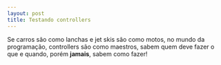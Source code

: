 ```yaml
---
layout: post
title: Testando controllers
---
```


Se carros são como lanchas e jet skis são como motos, no mundo da programação, controllers são como maestros, sabem quem deve fazer o que e quando, porém **jamais**, sabem como fazer!
